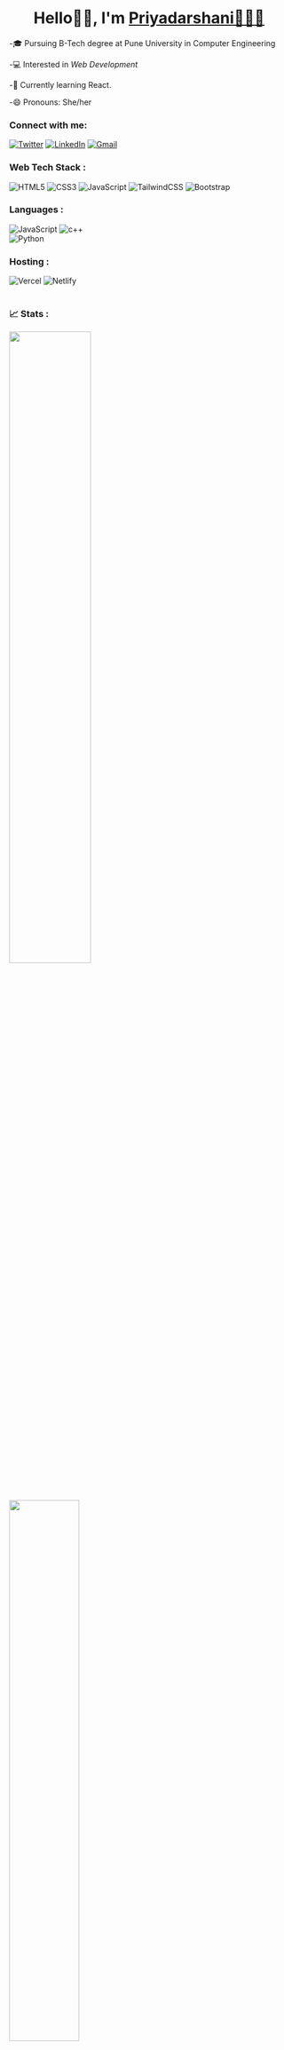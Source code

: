 <h1 align="center">Hello👋🏼, I'm <a href="https://twitter.com/priyadarshani7k" target="_blank"> Priyadarshani👩🏻‍💻 </a></h1>

-🎓 Pursuing B-Tech degree at Pune University in Computer Engineering

-💻 Interested in *Web Development*

-🌱 Currently learning React.

-😄 Pronouns: She/her


<h3 align="left">Connect with me:</h3>
<div align="left">
  <a href="https://twitter.com/priyadarshani7k"><img alt="Twitter" src="https://img.shields.io/badge/-TWITTER-blue?style=flat-square&logo=Twitter&logoColor=white"/></a>
  <a href="https://www.linkedin.com/in/priyadarshani-kalbandhe-990643235"><img alt="LinkedIn" src="https://img.shields.io/badge/-LINKEDIN-blue?style=flat-square&logo=Linkedin&logoColor=white"/></a>
  <a href="mailto:priyadarshanik07@gmail.com"><img alt="Gmail" src="https://img.shields.io/badge/- GMAIL-c14438?style=flat-square&logo=Gmail&logoColor=white"/></a>


<h3 align="left">Web Tech Stack :</h3>
<div align="left">
<img alt="HTML5" src="https://img.shields.io/badge/html5-%23E34F26.svg?style=for-the-badge&logo=html5&logoColor=white"/>
<img alt="CSS3" src="https://img.shields.io/badge/css3-%231572B6.svg?style=for-the-badge&logo=css3&logoColor=white"/> 
<img alt="JavaScript" src="https://img.shields.io/badge/javascript-%23323330.svg?style=for-the-badge&logo=javascript&logoColor=%23F7DF1E"/> 
<img alt="TailwindCSS" src="https://img.shields.io/badge/Tailwind_CSS-38B2AC?style=for-the-badge&logo=tailwind-css&logoColor=white"/>
<img alt="Bootstrap" src="https://img.shields.io/badge/bootstrap-%23563D7C.svg?style=for-the-badge&logo=bootstrap&logoColor=white"/>
</div>

<h3 align="left">Languages :</h3>
<div align="left">
  <img alt="JavaScript" src="https://img.shields.io/badge/javascript-%23323330.svg?style=for-the-badge&logo=javascript&logoColor=%23F7DF1E"/> 
  <img alt="c++" src="https://img.shields.io/badge/C%2B%2B-00599C?style=for-the-badge&logo=c%2B%2B&logoColor=white"/>
</div>
  <img alt="Python" src="https://img.shields.io/badge/python-%2314354C.svg?style=for-the-badge&logo=python&logoColor=white"/>

<h3 align="left">Hosting :</h3>
<div align="left">
  <img alt="Vercel" src="https://img.shields.io/badge/Vercel-000000?style=for-the-badge&logo=vercel&logoColor=white"/>
  <img alt="Netlify" src="https://img.shields.io/badge/Netlify-00C7B7?style=for-the-badge&logo=netlify&logoColor=white"/>
</div><br/>
<h3 align="left">📈 Stats :</h3>
<p>
  <img width="54%" src="https://github-readme-stats.vercel.app/api?username=Priyadarshani7&show_icons=true&theme=tokyonight"/>
  <img width="50%" src="https://github-readme-stats.vercel.app/api/top-langs?username=Priyadarshani7&show_icons=true&theme=tokyonight&locale=en&layout=compact&langs_count=7"/>
</p>

